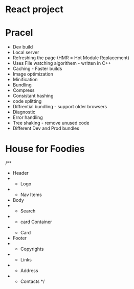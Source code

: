 # React project

# Pracel
- Dev build
- Local server
- Refreshing the page (HMR = Hot Module Replacement)
- Uses File watching algorithem - written in C++
- Caching - Faster builds
- Image optimization
- Minification
- Bundling
- Compress
- Consistant hashing
- code splitting
- Diffrential bundling - support older browsers
- Diagnostic
- Error handling
- Tree shaking - remove unused code
- Different Dev and Prod bundles


# House for Foodies #
/**
 * Header
 *  - Logo
 *  - Nav Items
 * Body
 *  - Search
 *  - card Container
 *    - Card
 * Footer
 *  - Copyrights
 *  - Links
 *  - Address
 *  - Contacts
 */